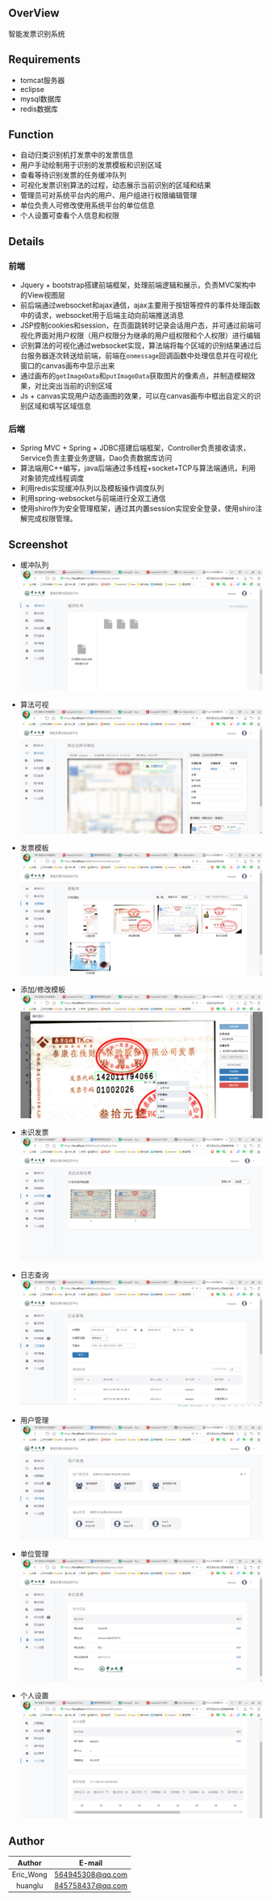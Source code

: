 ## OverView

智能发票识别系统

## Requirements

* tomcat服务器
* eclipse
* mysql数据库
* redis数据库

## Function

* 自动归类识别机打发票中的发票信息
* 用户手动绘制用于识别的发票模板和识别区域
* 查看等待识别发票的任务缓冲队列
* 可视化发票识别算法的过程，动态展示当前识别的区域和结果
* 管理员可对系统平台内的用户、用户组进行权限编辑管理
* 单位负责人可修改使用系统平台的单位信息
* 个人设置可查看个人信息和权限

## Details

### 前端

* Jquery + bootstrap搭建前端框架，处理前端逻辑和展示，负责MVC架构中的View视图层
* 前后端通过websocket和ajax通信，ajax主要用于按钮等控件的事件处理函数中的请求，websocket用于后端主动向前端推送消息
* JSP控制cookies和session，在页面跳转时记录会话用户态，并可通过前端可视化界面对用户权限（用户权限分为继承的用户组权限和个人权限）进行编辑
* 识别算法的可视化通过websocket实现，算法端将每个区域的识别结果通过后台服务器逐次转送给前端，前端在`onmessage`回调函数中处理信息并在可视化窗口的canvas画布中显示出来
* 通过画布的`getImageData`和`putImageData`获取图片的像素点，并制造模糊效果，对比突出当前的识别区域
* Js + canvas实现用户动态画图的效果，可以在canvas画布中框出自定义的识别区域和填写区域信息

### 后端

* Spring MVC + Spring + JDBC搭建后端框架，Controller负责接收请求，Service负责主要业务逻辑，Dao负责数据库访问
* 算法端用C++编写，java后端通过多线程+socket+TCP与算法端通讯，利用对象锁完成线程调度
* 利用redis实现缓冲队列以及模板操作调度队列
* 利用spring-websocket与前端进行全双工通信
* 使用shiro作为安全管理框架，通过其内置session实现安全登录，使用shiro注解完成权限管理。



## Screenshot

* 缓冲队列<br/>
![img](https://github.com/huanglu20124/ImgRespository/blob/master/invoice/缓冲队列.png?raw=true)

* 算法可视<br/>
![img](https://github.com/huanglu20124/ImgRespository/blob/master/invoice/算法可视.png?raw=true)

* 发票模板<br/>
![img](https://github.com/huanglu20124/ImgRespository/blob/master/invoice/发票模板1.png?raw=true)

* 添加/修改模板<br/>
![img](https://github.com/huanglu20124/ImgRespository/blob/master/invoice/模板2.png?raw=true)

* 未识发票<br/>
![img](https://github.com/huanglu20124/ImgRespository/blob/master/invoice/未识别发票.png?raw=true)

* 日志查询<br/>
![img](https://github.com/huanglu20124/ImgRespository/blob/master/invoice/日志查询.png?raw=true)

* 用户管理<br/>
![img](https://github.com/huanglu20124/ImgRespository/blob/master/invoice/用户管理.png?raw=true)

* 单位管理<br/>
![img](https://github.com/huanglu20124/ImgRespository/blob/master/invoice/单位管理.png?raw=true)

* 个人设置<br/>
![img](https://github.com/huanglu20124/ImgRespository/blob/master/invoice/个人设置.png?raw=true)

## Author

| Author | E-mail |
| :------:  | :------: |
| Eric_Wong |  564945308@qq.com |
| huanglu | 845758437@qq.com |
